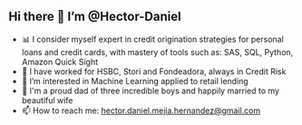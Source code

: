 ## Hi there 👋 I’m @Hector-Daniel
- 📊 I consider myself expert in credit origination strategies for personal loans and credit cards, with mastery of tools such as: SAS, SQL, Python, Amazon Quick Sight
- 👷 I have worked for HSBC, Stori and Fondeadora, always in Credit Risk
- 👀 I’m interested in Machine Learning applied to retail lending
- 💞️ I'm a proud dad of three incredible boys and happily married to my beautiful wife
- 📫 How to reach me: hector.daniel.mejia.hernandez@gmail.com

<!--
**Hector-Daniel/Hector-Daniel** is a ✨ _special_ ✨ repository because its `README.md` (this file) appears on your GitHub profile.

Here are some ideas to get you started:

- 🔭 I’m currently working on ...
- 🌱 I’m currently learning ...
- 👯 I’m looking to collaborate on ...
- 🤔 I’m looking for help with ...
- 💬 Ask me about ...
- 📫 How to reach me: ...
- 😄 Pronouns: ...
- ⚡ Fun fact: ...
-->
